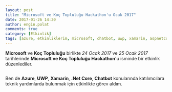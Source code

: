 ```yaml
---
layout: post
title: "Microsoft ve Koç Topluluğu Hackathon'u Ocak 2017"
date: 2017-01-26 14:30
author: engin.polat
comments: true
category: [Etkinlik]
tags: [azure, etkinliklerim, microsoft, chatbot, uwp, xamarin, aspnetcore]
---
```

**Microsoft** ve **Koç Topluluğu** birlikte *24 Ocak 2017* ve *25 Ocak 2017* tarihlerinde **Microsoft ve Koç Topluluğu Hackathon**'u isminde bir etkinlik düzenlediler.

<img class="lazy img-responsive" data-src="/assets/uploads/2017/01/ms-koc-hackathon.jpg" />

Ben de **Azure**, **UWP**, **Xamarin**, **.Net Core**, **Chatbot** konularında katılımcılara teknik yardımlarda bulunmak için etkinlikte görev aldım.
